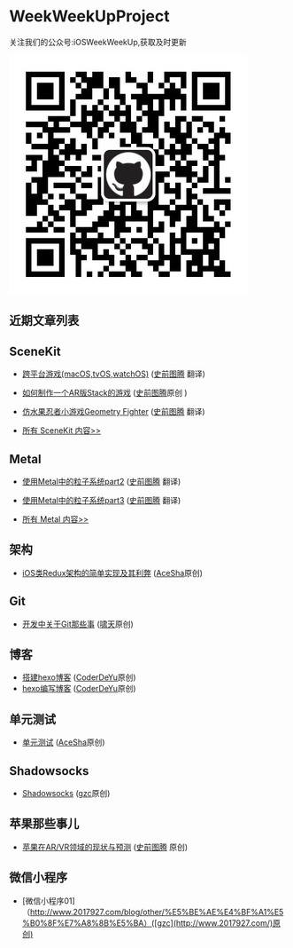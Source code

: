 # WeekWeekUpProject


关注我们的公众号:iOSWeekWeekUp,获取及时更新

![QRCode](https://github.com/WeekWeekUp/WeekWeekUpProject/blob/master/qrcode_for_iOSWeekWeekUp.jpg)

## 近期文章列表


## SceneKit
* [跨平台游戏(macOS,tvOS,watchOS)](http://www.jianshu.com/p/3ffd87fa9085) ([史前图腾](http://www.jianshu.com/u/fc2c83c72a64) 翻译)
* [如何制作一个AR版Stack的游戏](http://www.jianshu.com/p/3f57723d5311)  ([史前图腾](http://www.jianshu.com/u/fc2c83c72a64)原创 )
* [仿水果忍者小游戏Geometry Fighter](http://www.jianshu.com/p/c61ce7307359)  ([史前图腾](http://www.jianshu.com/u/fc2c83c72a64) 翻译)

* [所有 SceneKit 内容>>](https://github.com/WeekWeekUp/WeekWeekUpProject/blob/master/SceneKit.md)


## Metal
* [使用Metal中的粒子系统part2](http://www.jianshu.com/p/5df653c41619)  ([史前图腾](http://www.jianshu.com/u/fc2c83c72a64) 翻译)
* [使用Metal中的粒子系统part3](http://www.jianshu.com/p/4c63ca9e2a99) ([史前图腾](http://www.jianshu.com/u/fc2c83c72a64) 翻译)

* [所有 Metal 内容>>](https://github.com/WeekWeekUp/WeekWeekUpProject/blob/master/Metal.md)

## 架构
* [iOS类Redux架构的简单实现及其利弊](http://t.cn/RjFc2ef) ([AceSha](http://shayuan.me)原创)

## Git
* [开发中关于Git那些事](http://www.cnblogs.com/chao8888/p/7803732.html) ([啸天](http://www.cnblogs.com/chao8888/)原创)

## 博客
* [搭建hexo博客](https://coderdeyu.github.io/2017/10/08/%E6%90%AD%E5%BB%BAhexo%E5%8D%9A%E5%AE%A2/) ([CoderDeYu](https://coderdeyu.github.io)原创)
* [hexo编写博客](https://coderdeyu.github.io/2017/10/08/hexo%E7%BC%96%E5%86%99%E5%8D%9A%E5%AE%A2/) ([CoderDeYu](https://coderdeyu.github.io)原创)

## 单元测试
* [单元测试](http://shayuan.me/2017/11/02/单元测试/) ([AceSha](http://shayuan.me)原创)

## Shadowsocks
* [Shadowsocks](http://www.2017927.com/blog/other/%E7%A7%91%E5%AD%A6%E4%B8%8A%E7%BD%91(shadowsock)) ([gzc](http://www.2017927.com/)原创)

## 苹果那些事儿
* [苹果在AR/VR领域的现状与预测](http://www.jianshu.com/p/dc21851201d1) ([史前图腾](http://www.jianshu.com/u/fc2c83c72a64) 原创)

## 微信小程序
* [微信小程序01] （http://www.2017927.com/blog/other/%E5%BE%AE%E4%BF%A1%E5%B0%8F%E7%A8%8B%E5%BA）([gzc](http://www.2017927.com/)原创)
